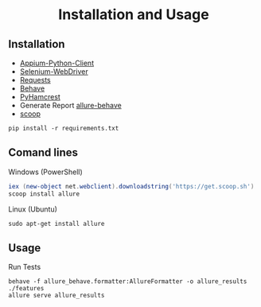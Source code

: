 
<p align="center">
    <h1 align="center">Installation and Usage</h1>
</p>
<p align="center">


## Installation

* [Appium-Python-Client](https://pypi.org/project/Appium-Python-Client/)
* [Selenium-WebDriver](https://www.seleniumhq.org/)
* [Requests](https://requests-docs-pt.readthedocs.io/pt_BR/latest/user/quickstart.html)
* [Behave](https://behave.readthedocs.io/en/latest/)
* [PyHamcrest](https://github.com/hamcrest/PyHamcrest)
* Generate Report [allure-behave](https://pypi.org/project/allure-behave/)
* [scoop](https://github.com/lukesampson/scoop)


```
pip install -r requirements.txt
```

## Comand lines

Windows (PowerShell)
```powershell
iex (new-object net.webclient).downloadstring('https://get.scoop.sh')
scoop install allure
```

Linux (Ubuntu)
```Terminal
sudo apt-get install allure
```


## Usage
Run Tests
```behave
behave -f allure_behave.formatter:AllureFormatter -o allure_results ./features
allure serve allure_results
```
